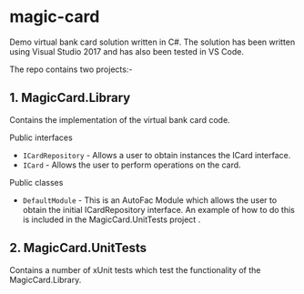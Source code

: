 magic-card
==========
Demo virtual bank card solution written in C#.   The solution has been written using Visual Studio 2017 and has also been tested in VS Code.

The repo contains two projects:-

## 1. MagicCard.Library 
Contains the implementation of the virtual bank card code. 

Public interfaces

* `ICardRepository` - Allows a user to obtain instances the ICard interface.
* `ICard` - Allows the user to perform operations on the card.

Public classes

* `DefaultModule` - This is an AutoFac Module which allows the user to obtain the initial ICardRepository interface.  An example of how to do this is included in the MagicCard.UnitTests project .

## 2. MagicCard.UnitTests
Contains a number of xUnit tests which test the functionality of the MagicCard.Library.

